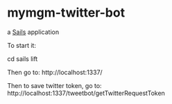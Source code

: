 # mymgm-twitter-bot

a [Sails](http://sailsjs.org) application

To start it:

cd <checkout-location>
sails lift

Then go to:
http://localhost:1337/

Then to save twitter token, go to:
http://localhost:1337/tweetbot/getTwitterRequestToken
